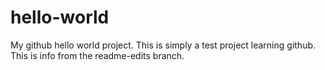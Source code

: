 hello-world
===========

My github hello world project.
This is simply a test project learning github.
This is info from the readme-edits branch.
